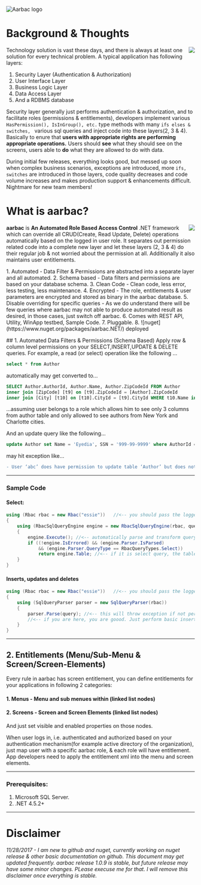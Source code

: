 ![Aarbac logo](https://raw.githubusercontent.com/eyedia/aarbac/master/Eyedia.Aarbac.Framework/Graphics/aarbac.gif)

# Background & Thoughts

<img align="right" src="https://raw.githubusercontent.com/eyedia/aarbac/master/Eyedia.Aarbac.Framework/Graphics/without_aarbac_x.png">
Technology solution is vast these days, and there is always at least one solution for every technical problem. A typical application has following layers:

1. Security Layer (Authentication & Authorization)
2. User Interface Layer
3. Business Logic Layer
4. Data Access Layer
5. And a RDBMS database

Security layer generally just performs authentication & authorization, and to facilitate roles (permissions & entitlements), developers implement various ```HasPermission(), IsInGroup(), etc.``` type methods with many ```ifs elses & switches, ``` various sql queries and inject code into these layers(2, 3 & 4). Basically to enure that **users with appropriate rights are performing appropriate operations.** Users should **see** what they should see on the screens, users able to **do** what they are allowed to do with data.

During initial few releases, everything looks good, but messed up soon when complex business scenarios, exceptions are introduced, more ```ifs, switches``` are introduced in those layers, code quality decreases and code volume increases and makes production support & enhancements difficult. Nightmare for new team members!

# What is aarbac?
<img align="right" src="https://raw.githubusercontent.com/eyedia/aarbac/master/Eyedia.Aarbac.Framework/Graphics/with_aarbac_x.png">

**aarbac** is **An Automated Role Based Access Control** .NET framework which can override all CRUD(Create, Read Update, Delete) operations automatically based on the logged in user role. It separates out permission related code into a complete new layer and let these layers (2, 3 & 4) do their regular job & not worried about the permission at all.  Additionally it also maintains user entitlements.
<p>
1. Automated - Data Filter & Permissions are abstracted into a separate layer and all automated.
2. Schema based - Data filters and permissions are based on your database schema.
3. Clean Code - Clean code, less error, less testing, less maintenance. 
4. Encrypted - The role, entitlements & user parameters are encrypted and stored as binary in the aarbac database.
5. Disable overriding for specific queries - As we do understand there will be few queries where aarbac may not able to produce automated result as desired, in those cases, just switch off aarbac. 
6. Comes with REST API, Utility, WinApp testbed, Sample Code.
7. Pluggable.
8. ![nuget](https://www.nuget.org/packages/aarbac.NET/) deployed
</p>
## 1. Automated Data Filters & Permissions (Schema Based)
Apply row & column level permissions on your SELECT,INSERT,UPDATE & DELETE queries. For example, a read (or select) operation like the following …

```sql
select * from Author
```
automatically may get converted to...

```sql
SELECT Author.AuthorId, Author.Name, Author.ZipCodeId FROM Author 
inner join [ZipCode] [t9] on [t9].ZipCodeId = [Author].ZipCodeId 
inner join [City] [t10] on [t10].CityId = [t9].CityId WHERE t10.Name in ('New York','Charlotte')
```

...assuming user belongs to a role which allows him to see only 3 columns from author table and only allowed to see authors from New York and Charlotte cities.

And an update query like the following...

```sql
update Author set Name = 'Eyedia', SSN = '999-99-9999' where AuthorId = 9999
```
may hit exception like...

```diff
- User ‘abc’ does have permission to update table ‘Author’ but does not have permission to update column ‘SSN’
```
---
### Sample Code
#### Select:
```cs
using (Rbac rbac = new Rbac("essie"))   //<-- you should pass the logged in user name from the context
{
    using (RbacSqlQueryEngine engine = new RbacSqlQueryEngine(rbac, query))
    {
        engine.Execute(); //<-- automatically parse and transform query based on role
        if ((!engine.IsErrored) && (engine.Parser.IsParsed) 
            && (engine.Parser.QueryType == RbacQueryTypes.Select))
            return engine.Table; //<-- if it is select query, the table will be loaded
    }
}
```
#### Inserts, updates and deletes
```cs
using (Rbac rbac = new Rbac("essie"))   //<-- you should pass the logged in user name from the context
{
    using (SqlQueryParser parser = new SqlQueryParser(rbac))
    {
        parser.Parse(query); //<-- this will throw exception if not permitted                   
        //<-- if you are here, you are goood. Just perform basic insert/update/delete
    }
}
```
---
## 2. Entitlements (Menu/Sub-Menu & Screen/Screen-Elements)
Every rule in aarbac has screen entitlement, you can define entitlements for your applications in following 2 categories:
#### 1. Menus - Menu and sub menues within (linked list nodes)
#### 2. Screens - Screen and Screen Elements (linked list nodes)

And just set visible and enabled properties on those nodes.

When user logs in, i.e. authenticated and authorized based on your authentication mechanism(for example active directory of the organization), just map user with a specific aarbac role, & each role will have entitlement. App developers need to apply the entitlement xml into the menu and screen elements.

---
### Prerequisites:
1. Microsoft SQL Server.
2. .NET 4.5.2+
---
# Disclaimer
*11/28/2017 - I am new to github and nuget, currently working on nuget release & other basic documentation on github. This document may get updated frequently. aarbac release 1.0.9 is stable, but future release may have some minor changes. PLease execuse me for that. I will remove this disclaimer once everything is stable.*
